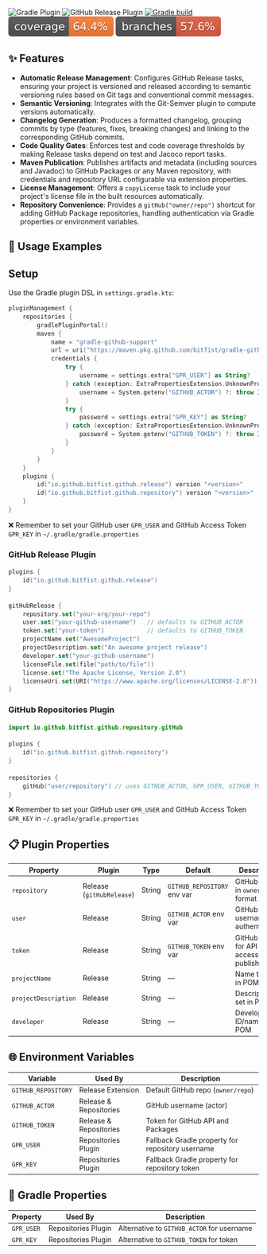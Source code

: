 ![Gradle Plugin](https://img.shields.io/static/v1?label=Gradle&message=Plugin&color=6DB33F&logo=gradle)
![GitHub Release Plugin](https://img.shields.io/static/v1?label=GitHub&message=Release&color=24292e&logo=github)
[![Gradle build](https://github.com/bitfist/gradle-github-support/actions/workflows/test.yml/badge.svg)](https://github.com/bitfist/os-conditions-spring-boot-starter/actions/workflows/test.yml)
![Coverage](.github/badges/jacoco.svg)
![Branches](.github/badges/branches.svg)

## ✨ Features

- **Automatic Release Management**: Configures GitHub Release tasks, ensuring your project is versioned and released according to semantic versioning rules based on Git tags and conventional commit messages.
- **Semantic Versioning**: Integrates with the Git-Semver plugin to compute versions automatically.
- **Changelog Generation**: Produces a formatted changelog, grouping commits by type (features, fixes, breaking changes) and linking to the corresponding GitHub commits.
- **Code Quality Gates**: Enforces test and code coverage thresholds by making Release tasks depend on test and Jacoco report tasks.
- **Maven Publication**: Publishes artifacts and metadata (including sources and Javadoc) to GitHub Packages or any Maven repository, with credentials and repository URL configurable via extension properties.
- **License Management**: Offers a `copyLicense` task to include your project's license file in the built resources automatically.
- **Repository Convenience**: Provides a `gitHub("owner/repo")` shortcut for adding GitHub Package repositories, handling authentication via Gradle properties or environment variables.

## 🚀 Usage Examples

## Setup

Use the Gradle plugin DSL in `settings.gradle.kts`:

```kotlin
pluginManagement {
	repositories {
		gradlePluginPortal()
		maven {
			name = "gradle-github-support"
			url = uri("https://maven.pkg.github.com/bitfist/gradle-github-support")
			credentials {
				try {
					username = settings.extra["GPR_USER"] as String?
				} catch (exception: ExtraPropertiesExtension.UnknownPropertyException) {
					username = System.getenv("GITHUB_ACTOR") ?: throw IllegalArgumentException("GITHUB_ACTOR not set")
				}
				try {
					password = settings.extra["GPR_KEY"] as String?
				} catch (exception: ExtraPropertiesExtension.UnknownPropertyException) {
					password = System.getenv("GITHUB_TOKEN") ?: throw IllegalArgumentException("GITHUB_TOKEN not set")
				}
			}
		}
	}
	plugins {
		id("io.github.bitfist.github.release") version "<version>"
		id("io.github.bitfist.github.repository") version "<version>"
	}
}
```

❌ Remember to set your GitHub user `GPR_USER` and GitHub Access Token `GPR_KEY` in `~/.gradle/gradle.properties`

### GitHub Release Plugin

```kotlin
plugins {
	id("io.github.bitfist.github.release")
}

gitHubRelease {
	repository.set("your-org/your-repo")
	user.set("your-github-username")   // defaults to GITHUB_ACTOR
	token.set("your-token")            // defaults to GITHUB_TOKEN
	projectName.set("AwesomeProject")
	projectDescription.set("An awesome project release")
	developer.set("your-github-username")
	licenseFile.set(file("path/to/file"))
	license.set("The Apache License, Version 2.0")
	licenseUri.set(URI("https://www.apache.org/licenses/LICENSE-2.0"))
}
```

### GitHub Repositories Plugin

```kotlin
import io.github.bitfist.github.repository.gitHub

plugins {
	id("io.github.bitfist.github.repository")
}

repositories {
	gitHub("user/repository") // uses GITHUB_ACTOR, GPR_USER, GITHUB_TOKEN, GPR_KEY for authentication
}
```

❌ Remember to set your GitHub user `GPR_USER` and GitHub Access Token `GPR_KEY` in `~/.gradle/gradle.properties`

## 📋 Plugin Properties

| Property                       | Plugin                              | Type      | Default                              | Description                                         |
|--------------------------------|-------------------------------------|-----------|--------------------------------------|-----------------------------------------------------|
| `repository`                   | Release (`gitHubRelease`)           | String    | `GITHUB_REPOSITORY` env var          | GitHub repo in `owner/repo` format                  |
| `user`                         | Release                             | String    | `GITHUB_ACTOR` env var               | GitHub username for authentication                  |
| `token`                        | Release                             | String    | `GITHUB_TOKEN` env var               | GitHub token for API access and publishing          |
| `projectName`                  | Release                             | String    | —                                    | Name to set in POM                                  |
| `projectDescription`           | Release                             | String    | —                                    | Description to set in POM                           |
| `developer`                    | Release                             | String    | —                                    | Developer ID/name for POM                           |

## 🌐 Environment Variables

| Variable            | Used By                | Description                                      |
|---------------------|------------------------|--------------------------------------------------|
| `GITHUB_REPOSITORY` | Release Extension      | Default GitHub repo (`owner/repo`)               |
| `GITHUB_ACTOR`      | Release & Repositories | GitHub username (actor)                          |
| `GITHUB_TOKEN`      | Release & Repositories | Token for GitHub API and Packages                |
| `GPR_USER`          | Repositories Plugin    | Fallback Gradle property for repository username |
| `GPR_KEY`           | Repositories Plugin    | Fallback Gradle property for repository token    |

## 🔧 Gradle Properties

| Property   | Used By             | Description                                |
|------------|---------------------|--------------------------------------------|
| `GPR_USER` | Repositories Plugin | Alternative to `GITHUB_ACTOR` for username |
| `GPR_KEY`  | Repositories Plugin | Alternative to `GITHUB_TOKEN` for token    |

